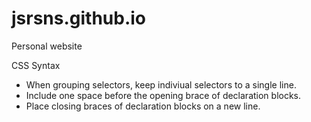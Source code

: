 # jsrsns.github.io
Personal website

CSS
Syntax
* When grouping selectors, keep indiviual selectors to a single line.
* Include one space before the opening brace of declaration blocks.
* Place closing braces of declaration blocks on a new line.
